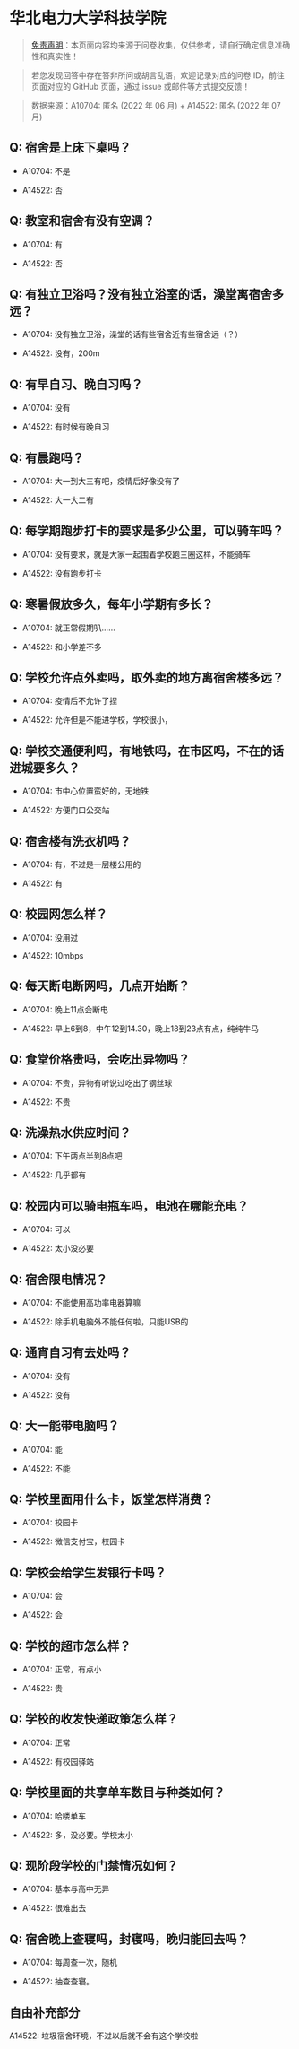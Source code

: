 # 华北电力大学科技学院

> [免责声明](https://colleges.chat/#_3)：本页面内容均来源于问卷收集，仅供参考，请自行确定信息准确性和真实性！

> 若您发现回答中存在答非所问或胡言乱语，欢迎记录对应的问卷 ID，前往页面对应的 GitHub 页面，通过 issue 或邮件等方式提交反馈！

> 数据来源：A10704: 匿名 (2022 年 06 月) + A14522: 匿名 (2022 年 07 月)

## Q: 宿舍是上床下桌吗？

- A10704: 不是

- A14522: 否

## Q: 教室和宿舍有没有空调？

- A10704: 有

- A14522: 否

## Q: 有独立卫浴吗？没有独立浴室的话，澡堂离宿舍多远？

- A10704: 没有独立卫浴，澡堂的话有些宿舍近有些宿舍远（？）

- A14522: 没有，200m

## Q: 有早自习、晚自习吗？

- A10704: 没有

- A14522: 有时候有晚自习

## Q: 有晨跑吗？

- A10704: 大一到大三有吧，疫情后好像没有了

- A14522: 大一大二有

## Q: 每学期跑步打卡的要求是多少公里，可以骑车吗？

- A10704: 没有要求，就是大家一起围着学校跑三圈这样，不能骑车

- A14522: 没有跑步打卡

## Q: 寒暑假放多久，每年小学期有多长？

- A10704: 就正常假期叭……

- A14522: 和小学差不多

## Q: 学校允许点外卖吗，取外卖的地方离宿舍楼多远？

- A10704: 疫情后不允许了捏

- A14522: 允许但是不能进学校，学校很小，

## Q: 学校交通便利吗，有地铁吗，在市区吗，不在的话进城要多久？

- A10704: 市中心位置蛮好的，无地铁

- A14522: 方便门口公交站

## Q: 宿舍楼有洗衣机吗？

- A10704: 有，不过是一层楼公用的

- A14522: 有

## Q: 校园网怎么样？

- A10704: 没用过

- A14522: 10mbps

## Q: 每天断电断网吗，几点开始断？

- A10704: 晚上11点会断电

- A14522: 早上6到8，中午12到14.30，晚上18到23点有点，纯纯牛马

## Q: 食堂价格贵吗，会吃出异物吗？

- A10704: 不贵，异物有听说过吃出了钢丝球

- A14522: 不贵

## Q: 洗澡热水供应时间？

- A10704: 下午两点半到8点吧

- A14522: 几乎都有

## Q: 校园内可以骑电瓶车吗，电池在哪能充电？

- A10704: 可以

- A14522: 太小没必要

## Q: 宿舍限电情况？

- A10704: 不能使用高功率电器算嘛

- A14522: 除手机电脑外不能任何啦，只能USB的

## Q: 通宵自习有去处吗？

- A10704: 没有

- A14522: 没有

## Q: 大一能带电脑吗？

- A10704: 能

- A14522: 不能

## Q: 学校里面用什么卡，饭堂怎样消费？

- A10704: 校园卡

- A14522: 微信支付宝，校园卡

## Q: 学校会给学生发银行卡吗？

- A10704: 会

- A14522: 会

## Q: 学校的超市怎么样？

- A10704: 正常，有点小

- A14522: 贵

## Q: 学校的收发快递政策怎么样？

- A10704: 正常

- A14522: 有校园驿站

## Q: 学校里面的共享单车数目与种类如何？

- A10704: 哈喽单车

- A14522: 多，没必要。学校太小

## Q: 现阶段学校的门禁情况如何？

- A10704: 基本与高中无异

- A14522: 很难出去

## Q: 宿舍晚上查寝吗，封寝吗，晚归能回去吗？

- A10704: 每周查一次，随机

- A14522: 抽查查寝。

## 自由补充部分

A14522: 垃圾宿舍环境，不过以后就不会有这个学校啦